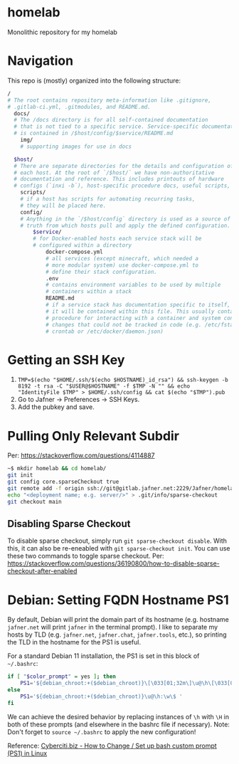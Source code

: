# homelab

Monolithic repository for my homelab

# Navigation
This repo is (mostly) organized into the following structure:
```bash
/ 
# The root contains repository meta-information like .gitignore, 
# .gitlab-ci.yml, .gitmodules, and README.md. 
  docs/ 
  # The /docs directory is for all self-contained documentation 
  # that is not tied to a specific service. Service-specific documentation
  # is contained in /$host/config/$service/README.md
    img/ 
    # supporting images for use in docs

  $host/ 
  # There are separate directories for the details and configuration of
  # each host. At the root of `/$host/` we have non-authoritative 
  # documentation and reference. This includes printouts of hardware 
  # configs (`inxi -b`), host-specific procedure docs, useful scripts, etc.
    scripts/
    # if a host has scripts for automating recurring tasks, 
    # they will be placed here.
    config/ 
    # Anything in the `/$host/config` directory is used as a source of 
    # truth from which hosts pull and apply the defined configuration.
        $service/ 
        # for Docker-enabled hosts each service stack will be 
        # configured within a directory
            docker-compose.yml 
            # all services (except minecraft, which needed a 
            # more modular system) use docker-compose.yml to 
            # define their stack configuration. 
            .env 
            # contains environment variables to be used by multiple 
            # containers within a stack
            README.md 
            # if a service stack has documentation specific to itself, 
            # it will be contained within this file. This usually contains 
            # procedure for interacting with a container and system configuration 
            # changes that could not be tracked in code (e.g. /etc/fstab or 
            # crontab or /etc/docker/daemon.json)
```

# Getting an SSH Key
1. `TMP=$(echo "$HOME/.ssh/$(echo $HOSTNAME)_id_rsa") && ssh-keygen -b 8192 -t rsa -C "$USER@$HOSTNAME" -f $TMP -N "" && echo "IdentityFile $TMP" > $HOME/.ssh/config && cat $(echo "$TMP").pub`
2. Go to Jafner -> Preferences -> SSH Keys.
3. Add the pubkey and save.

# Pulling Only Relevant Subdir
Per: https://stackoverflow.com/questions/4114887

```bash
~$ mkdir homelab && cd homelab/
git init
git config core.sparseCheckout true
git remote add -f origin ssh://git@gitlab.jafner.net:2229/Jafner/homelab.git
echo "<deployment name; e.g. server/>" > .git/info/sparse-checkout
git checkout main
```

## Disabling Sparse Checkout
To disable sparse checkout, simply run `git sparse-checkout disable`. 
With this, it can also be re-eneabled with `git sparse-checkout init`.
You can use these two commands to toggle sparse checkout.
Per: https://stackoverflow.com/questions/36190800/how-to-disable-sparse-checkout-after-enabled

# Debian: Setting FQDN Hostname PS1
By default, Debian will print the domain part of its hostname (e.g. hostname `jafner.net` will print `jafner` in the terminal prompt). I like to separate my hosts by TLD (e.g. `jafner.net`, `jafner.chat`, `jafner.tools`, etc.), so printing the TLD in the hostname for the PS1 is useful. 

For a standard Debian 11 installation, the PS1 is set in this block of `~/.bashrc`:

```bash
if [ "$color_prompt" = yes ]; then
    PS1='${debian_chroot:+($debian_chroot)}\[\033[01;32m\]\u@\h\[\033[00m\]:\[\033[01;34m\]\w\[\033[00m\]\$ '
else
    PS1='${debian_chroot:+($debian_chroot)}\u@\h:\w\$ '
fi
```

We can achieve the desired behavior by replacing instances of `\h` with `\H` in both of these prompts (and elsewhere in the bashrc file if necessary). Note: Don't forget to `source ~/.bashrc` to apply the new configuration!

Reference: [Cyberciti.biz - How to Change / Set up bash custom prompt (PS1) in Linux](https://www.cyberciti.biz/tips/howto-linux-unix-bash-shell-setup-prompt.html)